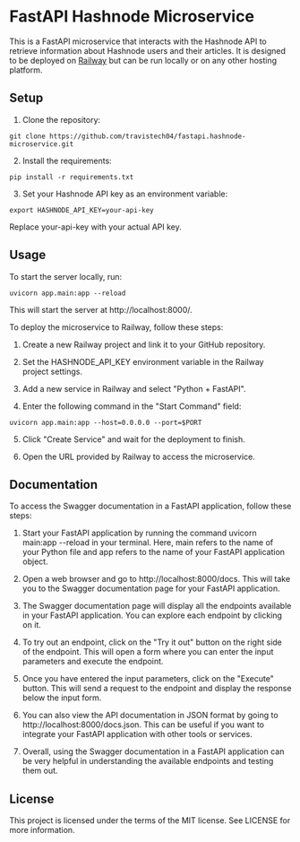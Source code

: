 # FastAPI Hashnode Microservice

This is a FastAPI microservice that interacts with the Hashnode API to retrieve information about Hashnode users and
their articles. It is designed to be deployed on [Railway](https://railway.app/) but can be run locally or on any other
hosting platform.

## Setup

1. Clone the repository:

~~~
git clone https://github.com/travistech04/fastapi.hashnode-microservice.git
~~~

2. Install the requirements:

~~~
pip install -r requirements.txt
~~~

3. Set your Hashnode API key as an environment variable:

~~~
export HASHNODE_API_KEY=your-api-key
~~~

Replace your-api-key with your actual API key.

## Usage

To start the server locally, run:

~~~
uvicorn app.main:app --reload
~~~

This will start the server at http://localhost:8000/.

To deploy the microservice to Railway, follow these steps:

1. Create a new Railway project and link it to your GitHub repository.

2. Set the HASHNODE_API_KEY environment variable in the Railway project settings.

3. Add a new service in Railway and select "Python + FastAPI".

4. Enter the following command in the "Start Command" field:

~~~
uvicorn app.main:app --host=0.0.0.0 --port=$PORT
~~~

5. Click "Create Service" and wait for the deployment to finish.

6. Open the URL provided by Railway to access the microservice.

## Documentation
To access the Swagger documentation in a FastAPI application, follow these steps:

1. Start your FastAPI application by running the command uvicorn main:app --reload in your terminal. Here, main refers to the name of your Python file and app refers to the name of your FastAPI application object.

2. Open a web browser and go to http://localhost:8000/docs. This will take you to the Swagger documentation page for your FastAPI application.

3. The Swagger documentation page will display all the endpoints available in your FastAPI application. You can explore each endpoint by clicking on it.

4. To try out an endpoint, click on the "Try it out" button on the right side of the endpoint. This will open a form where you can enter the input parameters and execute the endpoint.

5. Once you have entered the input parameters, click on the "Execute" button. This will send a request to the endpoint and display the response below the input form.

6. You can also view the API documentation in JSON format by going to http://localhost:8000/docs.json. This can be useful if you want to integrate your FastAPI application with other tools or services.

7. Overall, using the Swagger documentation in a FastAPI application can be very helpful in understanding the available endpoints and testing them out.

## License

This project is licensed under the terms of the MIT license. See LICENSE for more information.
